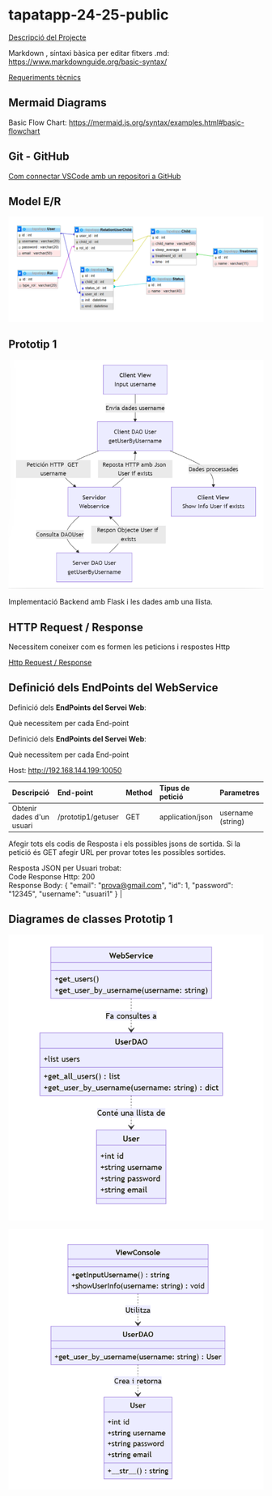 # tapatapp-24-25-public

[Descripció del Projecte](descTapatApp.md) 

Markdown , síntaxi bàsica per editar fitxers .md:  https://www.markdownguide.org/basic-syntax/

[Requeriments tècnics](req-tecnic.md) 

## Mermaid Diagrams

Basic Flow Chart:  https://mermaid.js.org/syntax/examples.html#basic-flowchart

## Git - GitHub

[Com connectar VSCode amb un repositori a GitHub](github.md)


## Model E/R

 ![Model E/R](/BBDD/Model-E-R.png)

## Prototip 1

 ![Prototip1](/charts/diagramaPrototip1.png)

Implementació Backend amb Flask i les dades amb una llista.

## HTTP Request / Response

Necessitem coneixer com es formen les peticions i respostes Http

[Http Request / Response](https://docs.google.com/document/d/1fnAIsfJJZqlMDvWakbqL_R68UjNa1QhgHB6NNKx2TNM)

## Definició dels EndPoints del WebService
Definició dels <b>EndPoints del Servei Web</b>:

Què necessitem per cada End-point

Definició dels <b>EndPoints del Servei Web</b>:

Què necessitem per cada End-point

Host:  http://192.168.144.199:10050  

| Descripció  | End-point     | Method     |Tipus de petició|Parametres|
| :---        |  :---        |  :---        |  :---         |  :---     |  
| Obtenir dades d'un usuari  | /prototip1/getuser|GET | application/json   |  username (string) | 

Afegir tots els codis de Resposta i els possibles jsons de sortida.
Si la petició és GET afegir URL per provar totes les possibles sortides.

Resposta JSON per Usuari trobat:  
Code Response Http: 200
<br/> Response Body: {   "email": "prova@gmail.com",   "id": 1,   "password":  "12345",   "username": "usuari1" }      |


## Diagrames de classes Prototip 1

![Diagrama de classes Server](/charts/DiagClassesP1Server.png)

 ![Diagrama de classes Client](/charts/DiagClassesP1Client.png)

 
